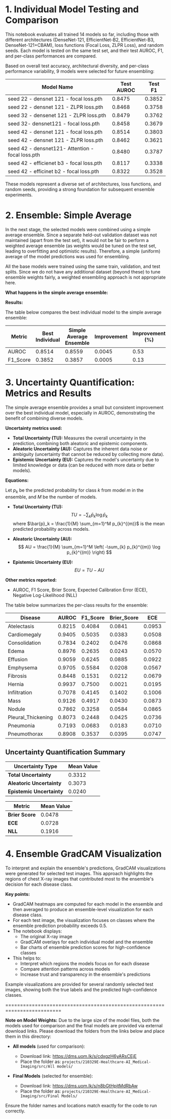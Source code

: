 # 1. Individual Model Testing and Comparison

This notebook evaluates all trained 14 models so far, including those with different architectures (DenseNet-121, EfficientNet-B2, EfficientNet-B3, DenseNet-121+CBAM), loss functions (Focal Loss, ZLPR Loss), and random seeds. Each model is tested on the same test set, and their test AUROC, F1, and per-class performances are compared.

Based on overall test accuracy, architectural diversity, and per-class performance variability, 9 models were selected for future ensembling:

| Model Name                                 | Test AUROC | Test F1 |
|---------------------------------------------|------------|---------|
| seed 22 - densnet 121 - focal loss.pth      | 0.8475     | 0.3852  |
| seed 22 - densnet 121 - ZLPR loss.pth       | 0.8468     | 0.3758  |
| seed 32 - densenet 121 - ZLPR loss.pth      | 0.8479     | 0.3762  |
| seed 32- densnet121 - focal loss.pth        | 0.8458     | 0.3679  |
| seed 42 - densnet 121 - focal loss.pth      | 0.8514     | 0.3803  |
| seed 42 - densnet 121 - ZLPR loss.pth       | 0.8462     | 0.3621  |
| seed 42 - densnet121- Attention - focal loss.pth | 0.8480 | 0.3787  |
| seed 42 - efficienet b3 - focal loss.pth    | 0.8117     | 0.3338  |
| seed 42 - efficinet b2 - focal loss.pth     | 0.8322     | 0.3528  |

These models represent a diverse set of architectures, loss functions, and random seeds, providing a strong foundation for subsequent ensemble experiments.

# 2. Ensemble: Simple Average

In the next stage, the selected models were combined using a simple average ensemble. Since a separate held-out validation dataset was not maintained (apart from the test set), it would not be fair to perform a weighted average ensemble (as weights would be tuned on the test set, leading to overfitting and optimistic results). Therefore, a simple (uniform) average of the model predictions was used for ensembling.

All the base models were trained using the same train, validation, and test splits. Since we do not have any additional dataset (beyond these) to tune ensemble weights fairly, a weighted ensembling approach is not appropriate here.

**What happens in the simple average ensemble:**

**Results:**

The table below compares the best individual model to the simple average ensemble:

| Metric    | Best Individual | Simple Average Ensemble | Improvement | Improvement (%) |
|-----------|-----------------|------------------------|-------------|-----------------|
| AUROC     | 0.8514          | 0.8559                 | 0.0045      | 0.53            |
| F1_Score  | 0.3852          | 0.3857                 | 0.0005      | 0.13            |


# 3. Uncertainty Quantification: Metrics and Results

The simple average ensemble provides a small but consistent improvement over the best individual model, especially in AUROC, demonstrating the benefit of combining diverse models.

**Uncertainty metrics used:**
- **Total Uncertainty (TU):** Measures the overall uncertainty in the prediction, combining both aleatoric and epistemic components.
- **Aleatoric Uncertainty (AU):** Captures the inherent data noise or ambiguity (uncertainty that cannot be reduced by collecting more data).
- **Epistemic Uncertainty (EU):** Captures the model's uncertainty due to limited knowledge or data (can be reduced with more data or better models).

**Equations:**

Let $p_k$ be the predicted probability for class $k$ from model $m$ in the ensemble, and $M$ be the number of models.

- **Total Uncertainty (TU):**
	$$ TU = -\sum_{k} \bar{p}_k \log \bar{p}_k $$
	where $\bar{p}_k = \frac{1}{M} \sum_{m=1}^M p_{k}^{(m)}$ is the mean predicted probability across models.

- **Aleatoric Uncertainty (AU):**
	$$ AU = \frac{1}{M} \sum_{m=1}^M \left( -\sum_{k} p_{k}^{(m)} \log p_{k}^{(m)} \right) $$

- **Epistemic Uncertainty (EU):**
	$$ EU = TU - AU $$

**Other metrics reported:**
- AUROC, F1 Score, Brier Score, Expected Calibration Error (ECE), Negative Log-Likelihood (NLL)

The table below summarizes the per-class results for the ensemble:

| Disease             | AUROC  | F1_Score | Brier_Score | ECE    | NLL    | TU_Mean | AU_Mean | EU_Mean |
|---------------------|--------|----------|-------------|--------|--------|---------|---------|---------|
| Atelectasis         | 0.8215 | 0.4084   | 0.0841      | 0.0953 | 0.3037 | 0.4512  | 0.4267  | 0.0245  |
| Cardiomegaly        | 0.9405 | 0.5035   | 0.0383      | 0.0508 | 0.1527 | 0.2716  | 0.2467  | 0.0249  |
| Consolidation       | 0.7834 | 0.2402   | 0.0476      | 0.0868 | 0.2053 | 0.3664  | 0.3418  | 0.0246  |
| Edema               | 0.8976 | 0.2635   | 0.0243      | 0.0570 | 0.1165 | 0.2448  | 0.2235  | 0.0213  |
| Effusion            | 0.9059 | 0.6245   | 0.0885      | 0.0922 | 0.3062 | 0.4444  | 0.4209  | 0.0235  |
| Emphysema           | 0.9705 | 0.5584   | 0.0208      | 0.0567 | 0.1057 | 0.2404  | 0.2165  | 0.0239  |
| Fibrosis            | 0.8448 | 0.1531   | 0.0212      | 0.0679 | 0.1172 | 0.2687  | 0.2432  | 0.0255  |
| Hernia              | 0.9937 | 0.7500   | 0.0021      | 0.0195 | 0.0241 | 0.0937  | 0.0805  | 0.0133  |
| Infiltration        | 0.7078 | 0.4145   | 0.1402      | 0.1006 | 0.4524 | 0.5660  | 0.5467  | 0.0193  |
| Mass                | 0.9126 | 0.4917   | 0.0430      | 0.0873 | 0.1877 | 0.3570  | 0.3287  | 0.0283  |
| Nodule              | 0.7862 | 0.3258   | 0.0584      | 0.0865 | 0.2391 | 0.3974  | 0.3698  | 0.0276  |
| Pleural_Thickening  | 0.8073 | 0.2448   | 0.0425      | 0.0736 | 0.1861 | 0.3357  | 0.3089  | 0.0268  |
| Pneumonia           | 0.7193 | 0.0683   | 0.0183      | 0.0710 | 0.1150 | 0.2784  | 0.2524  | 0.0260  |
| Pneumothorax        | 0.8908 | 0.3537   | 0.0395      | 0.0747 | 0.1704 | 0.3217  | 0.2957  | 0.0260  |


## Uncertainty Quantification Summary

| Uncertainty Type        | Mean Value |
|------------------------|------------|
| **Total Uncertainty**  | 0.3312     |
| **Aleatoric Uncertainty** | 0.3073  |
| **Epistemic Uncertainty** | 0.0240  |

| Metric                | Mean Value |
|-----------------------|------------|
| **Brier Score**       | 0.0478     |
| **ECE**               | 0.0728     |
| **NLL**               | 0.1916     |

# 4. Ensemble GradCAM Visualization

To interpret and explain the ensemble's predictions, GradCAM visualizations were generated for selected test images. This approach highlights the regions of chest X-ray images that contributed most to the ensemble's decision for each disease class.

**Key points:**
- GradCAM heatmaps are computed for each model in the ensemble and then averaged to produce an ensemble-level visualization for each disease class.
- For each test image, the visualization focuses on classes where the ensemble prediction probability exceeds 0.5.
- The notebook displays:
	- The original X-ray image
	- GradCAM overlays for each individual model and the ensemble
	- Bar charts of ensemble prediction scores for high-confidence classes
- This helps to:
	- Interpret which regions the models focus on for each disease
	- Compare attention patterns across models
	- Increase trust and transparency in the ensemble's predictions

Example visualizations are provided for several randomly selected test images, showing both the true labels and the predicted high-confidence classes.


========================================================================= 

**Note on Model Weights:**
Due to the large size of the model files, both the models used for comparison and the final models are provided via external download links. Please download the folders from the links below and place them in this directory:

- **All models** (used for comparison):
	- Download link: https://dms.uom.lk/s/cdxgzH6yARsCEjE
	- Place the folder as: `projects/210329E-Healthcare-AI_Medical-Imaging/src/All models/`

- **Final Models** (selected for ensemble):
	- Download link: https://dms.uom.lk/s/n8bGtHpjtMdRbAw
	- Place the folder as: `projects/210329E-Healthcare-AI_Medical-Imaging/src/Final Models/`

Ensure the folder names and locations match exactly for the code to run correctly.